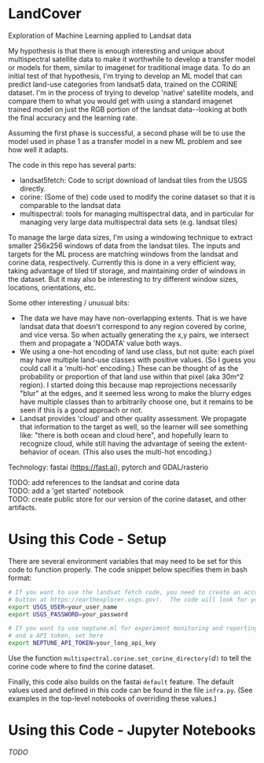 # LandCover
Exploration of Machine Learning applied to Landsat data

My hypothesis is that there is enough interesting and unique about multispectral satellite data to make it worthwhile to
develop a transfer model or models for them, similar to imagenet for traditional image data.  To do an initial test of that hypothesis, 
I'm trying to develop an ML model that can predict land-use categories from landsat5 data, trained on the CORINE dataset.  I'm in the
process of trying to develop 'native' satellite models, and compare them to what you would get with using a standard imagenet
trained model on just the RGB portion of the landsat data--looking at both the final accuracy and the learning rate.  

Assuming the first phase is successful, a second phase will be to use the model used in phase 1 as a transfer model in a new ML 
problem and see how well it adapts.

The code in this repo has several parts:
* landsat5fetch: Code to script download of landsat tiles from the USGS directly.
* corine: (Some of the) code used to modify the corine dataset so that it is comparable to the landsat data
* multispectral: tools for managing multispectral data, and in particular for managing very large data multispectral 
data sets (e.g. landsat tiles)

To manage the large data sizes, I'm using a windowing technique to extract smaller 256x256 windows of data from the landsat tiles.
The inputs and targets for the ML process are matching windows from the landsat and corine data, respectively.
Currently this is done in a very efficient way, taking advantage of tiled tif storage, and maintaining order of windows in the dataset.
But it may also be interesting to try different window sizes, locations, orientations, etc.

Some other interesting / unusual bits:

* The data we have may have non-overlapping extents.  That is we have landsat data that doesn't correspond to any region covered by
corine, and vice versa.  So when actually generating the x,y pairs, we intersect them and propagate a 'NODATA' value both ways.
* We using a one-hot encoding of land use class, but not quite: each pixel may have multiple land-use classes with positive values.
(So I guess you could call it a 'multi-hot' encoding.)  These can be thought of as the probability or proportion of that land use 
within that pixel (aka 30m^2 region).  I started doing this because map reprojections necessarily "blur" at the edges, and it seemed
less wrong to make the blurry edges have multiple classes than to arbitrarily choose one, but it remains to be seen if this is a good
approach or not.
* Landsat provides 'cloud' and other quality assessment.  We propagate that information to the target as well, so the learner
will see something like: "there is both ocean and cloud here", and hopefully learn to recognize cloud, while still having the
advantage of seeing the extent-behavior of ocean.  (This also uses the multi-hot encoding.)

Technology: fastai (https://fast.ai), pytorch and GDAL/rasterio

TODO: add references to the landsat and corine data<br>
TODO: add a 'get started' notebook<br>
TODO: create public store for our version of the corine dataset, and other artifacts.

# Using this Code - Setup

There are several environment variables that may need to be set for this code to function properly.  The code snippet below
specifies them in bash format:

````bash
# If you want to use the landsat fetch code, you need to create an account with USGS (which you can obtain via the registration
# button at https://earthexplorer.usgs.gov).  The code will look for your username and password here:
export USGS_USER=your_user_name
export USGS_PASSWORD=your_password

# If you want to use neptune.ml for experiment monitoring and reporting, you will need an account with them
# and a API token, set here
export NEPTUNE_API_TOKEN=your_long_api_key
````

Use the function `multispectral.corine.set_corine_directory(`_d_`)` to tell the corine code where to find the corine dataset.

Finally, this code also builds on the fastai `default` feature.  The default values used and defined in this code can be found
in the file `infra.py`.  (See examples in the top-level notebooks of overriding these values.)

# Using this Code - Jupyter Notebooks

_TODO_